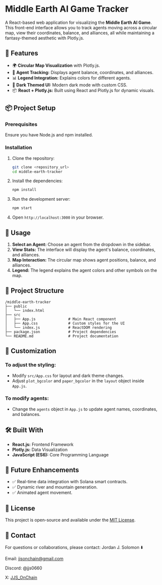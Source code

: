 # Middle Earth AI Game Tracker

A React-based web application for visualizing the **Middle Earth AI Game**. This front-end interface allows you to track agents moving across a circular map, view their coordinates, balance, and alliances, all while maintaining a fantasy-themed aesthetic with Plotly.js.

## 🚀 Features
- 🌍 **Circular Map Visualization** with Plotly.js.
- 🎯 **Agent Tracking:** Displays agent balance, coordinates, and alliances.
- 📊 **Legend Integration:** Explains colors for different agents.
- 🎨 **Dark Themed UI:** Modern dark mode with custom CSS.
- 📦 **React + Plotly.js:** Built using React and Plotly.js for dynamic visuals.

## 📦 Project Setup

### Prerequisites
Ensure you have Node.js and npm installed.

### Installation
1. Clone the repository:
   ```bash
   git clone <repository_url>
   cd middle-earth-tracker
   ```

2. Install the dependencies:
   ```bash
   npm install
   ```

3. Run the development server:
   ```bash
   npm start
   ```

4. Open `http://localhost:3000` in your browser.

## 📜 Usage

1. **Select an Agent:** Choose an agent from the dropdown in the sidebar.
2. **View Stats:** The interface will display the agent's balance, coordinates, and alliances.
3. **Map Interaction:** The circular map shows agent positions, balance, and alliances.
4. **Legend:** The legend explains the agent colors and other symbols on the map.

## 📁 Project Structure
```
/middle-earth-tracker
├── public
│   └── index.html
├── src
│   ├── App.js               # Main React component
│   ├── App.css              # Custom styles for the UI
│   └── index.js             # ReactDOM rendering
├── package.json             # Project dependencies
└── README.md                # Project documentation
```

## 🎨 Customization
### To adjust the styling:
- Modify `src/App.css` for layout and dark theme changes.
- Adjust `plot_bgcolor` and `paper_bgcolor` in the `layout` object inside `App.js`.

### To modify agents:
- Change the `agents` object in `App.js` to update agent names, coordinates, and balances.

## 🛠️ Built With
- **React.js:** Frontend Framework
- **Plotly.js:** Data Visualization
- **JavaScript (ES6):** Core Programming Language

## 📖 Future Enhancements
- ✅ Real-time data integration with Solana smart contracts.
- ✅ Dynamic river and mountain generation.
- ✅ Animated agent movement.

## 📝 License
This project is open-source and available under the [MIT License](LICENSE).

## 📧 Contact
For questions or collaborations, please contact: 
Jordan J. Solomon ⬇️

Email: [jjsonchain@gmail.com](jjsonchain@gmail.com)

Discord: @jjs0660

X: [JJS_OnChain](https://x.com/JJS_OnChain)


